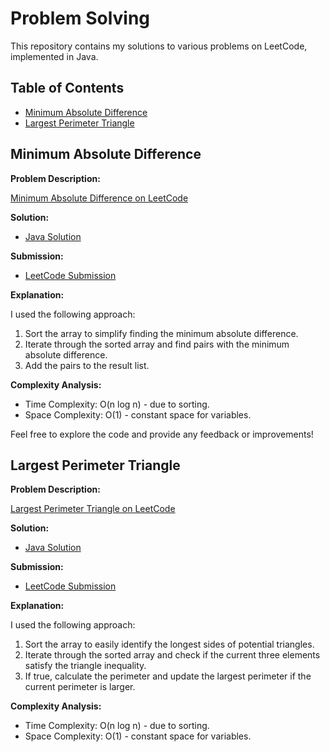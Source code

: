 # Problem Solving

This repository contains my solutions to various problems on LeetCode, implemented in Java.

## Table of Contents

- [Minimum Absolute Difference](#minimum-absolute-difference)
- [Largest Perimeter Triangle](#largest-perimeter-triangle)

## Minimum Absolute Difference

**Problem Description:**

[Minimum Absolute Difference on LeetCode](https://leetcode.com/problems/minimum-absolute-difference/)

**Solution:**

- [Java Solution](./src/Solution.java)

**Submission:**

- [LeetCode Submission](https://leetcode.com/submissions/detail/1112204293/)

**Explanation:**

I used the following approach:

1. Sort the array to simplify finding the minimum absolute difference.
2. Iterate through the sorted array and find pairs with the minimum absolute difference.
3. Add the pairs to the result list.

**Complexity Analysis:**

- Time Complexity: O(n log n) - due to sorting.
- Space Complexity: O(1) - constant space for variables.

Feel free to explore the code and provide any feedback or improvements!

## Largest Perimeter Triangle

**Problem Description:**

[Largest Perimeter Triangle on LeetCode](https://leetcode.com/problems/largest-perimeter-triangle/)

**Solution:**

- [Java Solution](./src/Solution.java)

**Submission:**
- [LeetCode Submission](https://leetcode.com/problems/largest-perimeter-triangle/submissions/1112231761/)

**Explanation:**

I used the following approach:

1. Sort the array to easily identify the longest sides of potential triangles.
2. Iterate through the sorted array and check if the current three elements satisfy the triangle inequality.
3. If true, calculate the perimeter and update the largest perimeter if the current perimeter is larger.

**Complexity Analysis:**

- Time Complexity: O(n log n) - due to sorting.
- Space Complexity: O(1) - constant space for variables.


